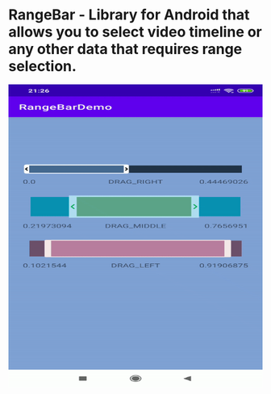 # RangeBar - Library for Android that allows you to select video timeline or any other data that requires range selection.

<img src="preview.gif" width="800" height="600">